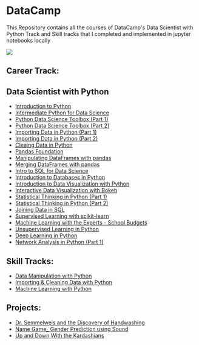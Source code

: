 # DataCamp
This Repository contains all the courses of DataCamp's Data Scientist with Python Track and Skill tracks that I completed and implemented in jupyter notebooks locally

<img src = 'https://www.datacamp.com/datacamp-sq.png'>   

## Career Track:

## Data Scientist with Python 
- [Introduction to Python](https://github.com/VaibhavSachaa/DataCamp/tree/master/Data%20Scientist%20with%20Python/Course%201%20-%20Introduction%20to%20Python)
- [Intermediate Python for Data Science](https://github.com/VaibhavSachaa/DataCamp/tree/master/Data%20Scientist%20with%20Python/Course%202%20-%20Intermediate%20Python%20for%20Data%20Science)
- [Python Data Science Toolbox (Part 1)](https://github.com/VaibhavSachaa/DataCamp/tree/master/Data%20Scientist%20with%20Python/Course%203%20-%20Python%20Data%20Science%20Toolbox%20(Part%201))
- [Python Data Science Toolbox (Part 2)](https://github.com/VaibhavSachaa/DataCamp/tree/master/Data%20Scientist%20with%20Python/Course%204%20-%20Python%20Data%20Science%20Toolbox%20(Part%202))
- [Importing Data in Python (Part 1)](https://github.com/VaibhavSachaa/DataCamp/tree/master/Data%20Scientist%20with%20Python/Course%205%20-%20Importing%20Data%20in%20Python%20(Part%201))
- [Importing Data in Python (Part 2)](https://github.com/VaibhavSachaa/DataCamp/tree/master/Data%20Scientist%20with%20Python/Course%206%20-%20Importing%20Data%20in%20Python%20(Part%202))
- [Cleaing Data in Python](https://github.com/VaibhavSachaa/DataCamp/tree/master/Data%20Scientist%20with%20Python/Course%207%20-%20Cleaing%20Data%20in%20Python)
- [Pandas Foundation](https://github.com/VaibhavSachaa/DataCamp/tree/master/Data%20Scientist%20with%20Python/Course%208%20-%20Pandas%20Foundation)
- [Manipulating DataFrames with pandas](https://github.com/VaibhavSachaa/DataCamp/tree/master/Data%20Scientist%20with%20Python/Course%209%20-%20Manipulating%20DataFrames%20with%20pandas)
- [Merging DataFrames with pandas](https://github.com/VaibhavSachaa/DataCamp/tree/master/Data%20Scientist%20with%20Python/Course%2010%20-%20Merging%20DataFrames%20with%20pandas)
- [Intro to SQL for Data Science](https://github.com/VaibhavSachaa/DataCamp/tree/master/Data%20Scientist%20with%20Python/Course%2011%20-%20Intro%20to%20SQL%20for%20Data%20Science)
- [Introduction to Databases in Python](https://github.com/VaibhavSachaa/DataCamp/tree/master/Data%20Scientist%20with%20Python/Course%2012%20-%20Introduction%20to%20Databases%20in%20Python)
- [Introduction to Data Visualization with Python](https://github.com/VaibhavSachaa/DataCamp/tree/master/Data%20Scientist%20with%20Python/Course%2013%20-%20Introduction%20to%20Data%20Visualization%20with%20Python)
- [Interactive Data Visualization with Bokeh](https://github.com/VaibhavSachaa/DataCamp/tree/master/Data%20Scientist%20with%20Python/Course%2014%20-%20Interactive%20Data%20Visualization%20with%20Bokeh)
- [Statistical Thinking in Python (Part 1)](https://github.com/VaibhavSachaa/DataCamp/tree/master/Data%20Scientist%20with%20Python/Course%2015%20-%20Statistical%20Thinking%20in%20Python%20(Part%201))
- [Statistical Thinking in Python (Part 2)](https://github.com/VaibhavSachaa/DataCamp/tree/master/Data%20Scientist%20with%20Python/Course%2016%20-%20Statistical%20Thinking%20in%20Python%20(Part%202))
- [Joining Data in SQL](https://github.com/VaibhavSachaa/DataCamp/tree/master/Data%20Scientist%20with%20Python/Course%2017%20-%20Joining%20Data%20in%20SQL)
- [Supervised Learning with scikit-learn](https://github.com/VaibhavSachaa/DataCamp/tree/master/Data%20Scientist%20with%20Python/Course%2018%20-%20Supervised%20Learning%20with%20scikit-learn)
- [Machine Learning with the Experts - School Budgets](https://github.com/VaibhavSachaa/DataCamp/tree/master/Data%20Scientist%20with%20Python/Course%2019%20-%20Machine%20Learning%20with%20the%20Experts%20-%20School%20Budgets)
- [Unsupervised Learning in Python](https://github.com/VaibhavSachaa/DataCamp/tree/master/Data%20Scientist%20with%20Python/Course%2020%20-%20Unsupervised%20Learning%20in%20Python)
- [Deep Learning in Python](https://github.com/VaibhavSachaa/DataCamp/tree/master/Data%20Scientist%20with%20Python/Course%2021%20-%20%20Deep%20Learning%20in%20Python)
- [Network Analysis in Python (Part 1)](https://github.com/VaibhavSachaa/DataCamp/tree/master/Data%20Scientist%20with%20Python/Course%2022%20-%20Network%20Analysis%20in%20Python%20(Part%201))  


## Skill Tracks:

- [Data Manipulation with Python](https://github.com/VaibhavSachaa/DataCamp/tree/master/Skill%20Tracks/Data%20Manipulation%20with%20Python)
- [Importing & Cleaning Data with Python](https://github.com/VaibhavSachaa/DataCamp/tree/master/Skill%20Tracks/Importing%20%26%20Cleaning%20Data%20with%20Python)
- [Machine Learning with Python](https://github.com/VaibhavSachaa/DataCamp/tree/master/Skill%20Tracks/Machine%20Learning%20with%20Python)  

## Projects:

- [Dr. Semmelweis and the Discovery of Handwashing](https://github.com/VaibhavSachaa/DataCamp/tree/master/Projects/Projects/Dr.%20Semmelweis%20and%20the%20Discovery%20of%20Handwashing)
- [Name Game_ Gender Prediction using Sound](https://github.com/VaibhavSachaa/DataCamp/tree/master/Projects/Projects/Name%20Game_%20Gender%20Prediction%20using%20Sound)
- [Up and Down With the Kardashians](https://github.com/VaibhavSachaa/DataCamp/tree/master/Projects/Projects/Up%20and%20Down%20With%20the%20Kardashians)
